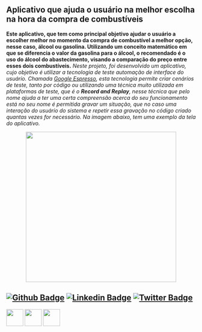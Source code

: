 ## Aplicativo que ajuda o usuário na melhor escolha na hora da compra de combustíveis

   **Este aplicativo, que tem como principal objetivo ajudar o usuário a escolher melhor no momento da compra de combustível a melhor opção, nesse caso, álcool ou gasolina. Utilizando um conceito matemático em que se diferencia o valor da gasolina para o álcool, o recomendado é o uso do álcool do abastecimento, visando a comparação do preço entre esses dois combustíveis.**
  _Neste projeto, foi desenvolvido um aplicativo, cujo objetivo é utilizar a tecnologia de teste automação de interface do usuário. Chamada [Google Espresso](https://developer.android.com/training/testing/espresso), esta tecnologia permite criar cenários de teste, tanto por código ou utilizando uma técnica muito utilizada em plataformas de teste, que é o **Record and Replay**, nesse técnica que pelo nome ajuda a ter uma certa compreensão acerca do seu funcionamento está no seu nome é permitida gravar um situação, que no caso uma interação do usuário do sistema e repetir essa gravação no código criado quantas vezes for necessário. Na imagem abaixo, tem uma exemplo da tela do aplicativo._

<div align="center">
    <img align="center" src="https://github.com/EmmanuelMendes/imagemApp/blob/main/Capturar.PNG?raw=true" height="400px" width="auto"/>
</div>

[![Github Badge](https://img.shields.io/badge/-Github-000?style=flat-square&logo=Github&logoColor=white&link=https://github.com/EmmanuelMendes)](https://github.com/EmmanuelMendes)
[![Linkedin Badge](https://img.shields.io/badge/-LinkedIn-blue?style=flat-square&logo=Linkedin&logoColor=white&link=https://www.linkedin.com/in/fagnerpsantos/)](https://www.linkedin.com/in/emmanuel-mendes/)
[![Twitter Badge](https://img.shields.io/badge/-Twitter-1ca0f1?style=flat-square&labelColor=1ca0f1&logo=twitter&logoColor=white&link=https://twitter.com/mendesalves5)](https://twitter.com/mendesalves5)
---
<div height="65" width="110">
   <img align="center" src="https://cdn.jsdelivr.net/gh/devicons/devicon/icons/kotlin/kotlin-plain-wordmark.svg" height="45px" width="auto"/>  
   <img align="center" src="https://cdn.jsdelivr.net/gh/devicons/devicon/icons/android/android-original.svg" height="45px" width="auto"/>
   <img align="center" src="https://kkboxsqa.files.wordpress.com/2016/12/espresso-recorder.png" height="45px" width="auto"/>
</div>



